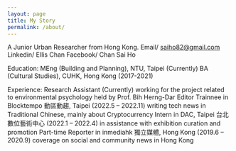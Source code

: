 ```yaml
---
layout: page
title: My Story
permalink: /about/
---
```


A Junior Urban Researcher from Hong Kong.
Email/ saiho82@gmail.com
Linkedin/ Ellis Chan
Facebook/ Chan Sai Ho

Education:
MEng (Building and Planning), NTU, Taipei (Currently)
BA (Cultural Studies), CUHK, Hong Kong (2017-2021)

Experience:
Research Assistant (Currently)
working for the project related to environmental psychology held by Prof. Bih Herng-Dar
Editor Trainnee in Blocktempo 動區動趨, Taipei 
(2022.5 – 2022.11)
writing tech news in Traditional Chinese,
mainly about Cryptocurrency
Intern in DAC, Taipei 台北數位藝術中心
(2022.1 – 2022.4)
in assistance with exhibition curation and promotion
Part-time Reporter in inmediahk 獨立媒體, Hong Kong
(2019.6 – 2020.9)
coverage on social and community news in Hong Kong
